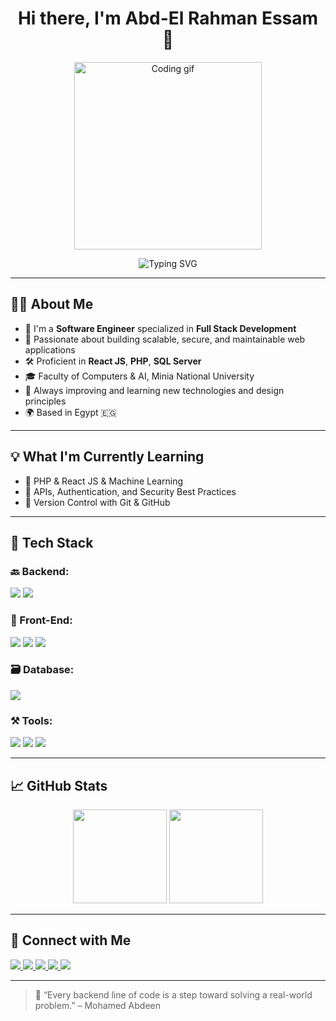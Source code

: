 <h1 align="center">Hi there, I'm Abd-El Rahman Essam 👋</h1>

<p align="center">
  <img src="https://media.giphy.com/media/qgQUggAC3Pfv687qPC/giphy.gif" width="300" alt="Coding gif"/>
</p>

<p align="center">
  <img src="https://readme-typing-svg.herokuapp.com?font=Fira+Code&size=24&color=61DAFB&center=true&vCenter=true&width=500&lines=Hi,+I'm+Mohamed!;Software+Engineer+(.NET);Backend+Developer+%7C+SQL+%7C+APIs;Always+Learning+Something+New!" alt="Typing SVG" />
</p>

---

## 👨‍💻 About Me

- 🧠 I'm a **Software Engineer** specialized in **Full Stack Development**  
- 💼 Passionate about building scalable, secure, and maintainable web applications  
- 🛠️ Proficient in **React JS**, **PHP**, **SQL Server** 
- 🎓 Faculty of Computers & AI, Minia National University  
- 🚀 Always improving and learning new technologies and design principles  
- 🌍 Based in Egypt 🇪🇬  
 

---

## 💡 What I'm Currently Learning

- 🧩 PHP & React JS & Machine Learning  
- 📡 APIs, Authentication, and Security Best Practices  
- 🔄 Version Control with Git & GitHub

---

## 🧰 Tech Stack

### 🔙 Backend:
<p>
  <img src="https://img.shields.io/badge/PHP-purple?style=for-the-badge&logo=PHP&logoColor=white" />
  <img src="https://img.shields.io/badge/sql-239120?style=for-the-badge&logo=c-sharp&logoColor=white" />
</p>

### 🎨 Front-End:
<p>
  <img src="https://img.shields.io/badge/HTML5-E34F26?style=for-the-badge&logo=html5&logoColor=white" />
  <img src="https://img.shields.io/badge/CSS3-1572B6?style=for-the-badge&logo=css3&logoColor=white" />
  <img src="https://img.shields.io/badge/JavaScript-black?style=for-the-badge&logo=javascript&logoColor=white" />
</p>

### 🗃️ Database:
<p>
  <img src="https://img.shields.io/badge/SQL_Server-CC2927?style=for-the-badge&logo=microsoftsqlserver&logoColor=white" />
</p>

### ⚒️ Tools:
<p>
  <img src="https://img.shields.io/badge/Visual_Studio-5C2D91?style=for-the-badge&logo=visualstudio&logoColor=white" />
  <img src="https://img.shields.io/badge/Git-F05032?style=for-the-badge&logo=git&logoColor=white" />
  <img src="https://img.shields.io/badge/GitHub-181717?style=for-the-badge&logo=github&logoColor=white" />
</p>

---

## 📈 GitHub Stats

<p align="center">
  <img src="https://github-readme-stats.vercel.app/api?username=mohamedemad1211&show_icons=true&theme=react" height="150"/>
  <img src="https://github-readme-stats.vercel.app/api/top-langs/?username=mohamedemad1211&layout=compact&theme=react" height="150"/>
</p>

---

## 🤝 Connect with Me

<a href="https://www.linkedin.com/in/mohamed-emad-abdeen12112000/" target="_blank"> <img src="https://img.shields.io/badge/-LinkedIn-0077B5?style=for-the-badge&logo=Linkedin&logoColor=white"/> </a>
<a href="mailto:moabdeen1911@gmail.com" target="_blank"> <img src="https://img.shields.io/badge/-Email-D44638?style=for-the-badge&logo=Gmail&logoColor=white"/> </a>
<a href="https://x.com/3abdeen_7" target="_blank"> <img src="https://img.shields.io/badge/-Twitter(X)-000000?style=for-the-badge&logo=Twitter&logoColor=white"/> </a>
<a href="https://www.instagram.com/3abdeen_7/" target="_blank"> <img src="https://img.shields.io/badge/-Instagram-E4405F?style=for-the-badge&logo=Instagram&logoColor=white"/> </a>
<a href="https://www.facebook.com/mohamed.abdeen.206258" target="_blank"> <img src="https://img.shields.io/badge/-Facebook-1877F2?style=for-the-badge&logo=Facebook&logoColor=white"/> </a>

---

> 💬 “Every backend line of code is a step toward solving a real-world problem.” – Mohamed Abdeen
